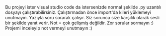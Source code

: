 Bu projeyi ister visual studio code da istersenizde normal şekilde .py uzantılı dosyayı çalıştırabilirsiniz. 
Çalıştırmadan önce import'da kileri yüklemeyi unutmayın. 
Yazıyla soru sorarak çalışır. Siz sorunca size karşılık olarak sesli bir şekilde yanıt verir. Not = çok gelişmiş değildir. Zor sorular sormayın :)
Projemi inceleyip not vermeyi unutmayın :)
